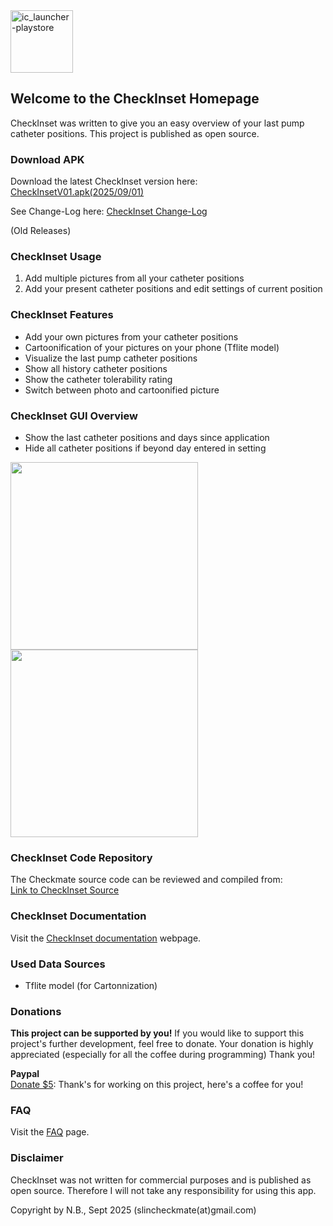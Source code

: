 <img width="100" height="100" alt="ic_launcher-playstore" src="https://github.com/user-attachments/assets/c9f48819-acf5-4151-95ca-cfeca11dfc80" />


## Welcome to the CheckInset Homepage
CheckInset was written to give you an easy overview of your last pump catheter positions.
This project is published as open source.

### Download APK
Download the latest CheckInset version here:    
[CheckInsetV01.apk(2025/09/01)](https://github.com/slinGitHub/Checkmate/releases/download/2/CheckmateV034.apk)  


See Change-Log here: 
[CheckInset Change-Log](changeLog.md)

(Old Releases)    

### CheckInset Usage
1. Add multiple pictures from all your catheter positions
2. Add your present catheter positions and edit settings of current position

### CheckInset Features
- Add your own pictures from your catheter positions
- Cartoonification of your pictures on your phone (Tflite model)
- Visualize the last pump catheter positions
- Show all history catheter positions
- Show the catheter tolerability rating
- Switch between photo and cartoonified picture

### CheckInset GUI Overview
- Show the last catheter positions and days since application
- Hide all catheter positions if beyond day entered in setting

<img src="https://user-images.githubusercontent.com/53019596/122987256-ae740800-d3a0-11eb-8ff1-1be8cea0dcb2.png" width="300">
<img src="https://user-images.githubusercontent.com/53019596/122987398-d7949880-d3a0-11eb-9047-2508bec74c77.png" width="300">

### CheckInset Code Repository
The Checkmate source code can be reviewed and compiled from:  
[Link to CheckInset Source](https://github.com/slinGitHub/CheckInset/tree/develop)


### CheckInset Documentation

Visit the [CheckInset documentation](documentation.md) webpage.

### Used Data Sources

- Tflite model (for Cartonnization)

### Donations
**This project can be supported by you!** If you would like to support this project's further development, feel free to donate. Your donation is highly appreciated (especially for all the coffee during programming) Thank you!

**Paypal**  
[Donate $5](https://www.paypal.com/donate/?hosted_button_id=2XER5K98FAKMY): Thank's for working on this project, here's a coffee for you!

### FAQ
Visit the [FAQ](faq.md) page.

### Disclaimer
CheckInset was not written for commercial purposes and is published as open source.
Therefore I will not take any responsibility for using this app.

Copyright by N.B., Sept 2025 
(slincheckmate(at)gmail.com)
